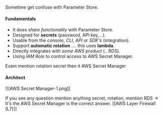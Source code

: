 Sometime get confuse with Parameter Store.
#### Fundamentals
- It does *share functionality* with Parameter Store.
- Designed for **secrets** (password, API key,...).
- Usable from the *console*, *CLI*, *API* or *SDK's* (integration).
- Support **automatic rotation** .... this uses **lambda**.
- Directly integrates with *some AWS product* (...RDS).
- Using *IAM Role* to control access to AWS Secret Manager.

Exam mention rotation secret then it AWS Secret Manager
#### Architect
![[AWS Secret Manager-1.png]]

If you see any question mention anything secret, rotation, mention RDS -> It's the AWS Secret Manager is the correct answer.
[[AWS Layer Firewall (L7)]]

